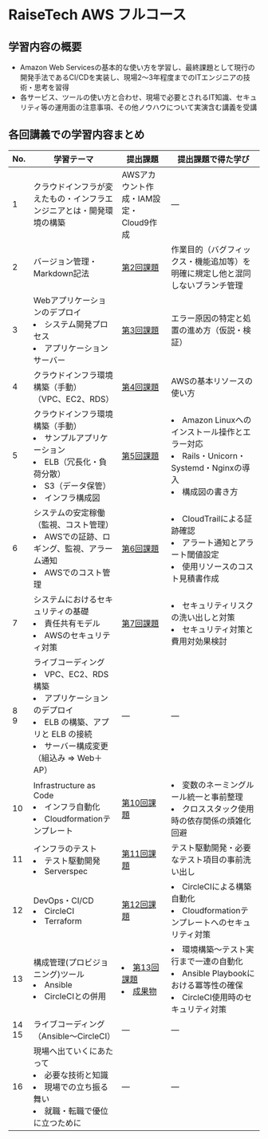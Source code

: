 # RaiseTech AWS フルコース

## 学習内容の概要
- Amazon Web Servicesの基本的な使い方を学習し、最終課題として現行の開発手法であるCI/CDを実装し、現場2～3年程度までのITエンジニアの技術・思考を習得  
- 各サービス、ツールの使い方と合わせ、現場で必要とされるIT知識、セキュリティ等の運用面の注意事項、その他ノウハウについて実演含む講義を受講  

## 各回講義での学習内容まとめ

|No.| 学習テーマ|提出課題|提出課題で得た学び|  
|---|---|---|--  
|1|クラウドインフラが変えたもの・インフラエンジニアとは・開発環境の構築|AWSアカウント作成・IAM設定・Cloud9作成|―|  
|2|バージョン管理・Markdown記法|[第2回課題](./lecture02.md)|作業目的（バグフィックス・機能追加等）を明確に規定し他と混同しないブランチ管理|  
|3|Webアプリケーションのデプロイ<li>システム開発プロセス</li><li>アプリケーションサーバー</li>|[第3回課題](./lecture03.md)|エラー原因の特定と処置の進め方（仮説・検証）|  
|4|クラウドインフラ環境構築（手動）<br>（VPC、EC2、RDS） |[第4回課題](./lecture04.md)|AWSの基本リソースの使い方|  
|5|クラウドインフラ環境構築（手動）<li>サンプルアプリケーション</li><li>ELB（冗長化・負荷分散）</li><li>S3（データ保管）</li><li>インフラ構成図</li>|[第5回課題](./lecture05.md)|<li>Amazon Linuxへのインストール操作とエラー対応</li><li>Rails・Unicorn・Systemd・Nginxの導入</li><li>構成図の書き方</li>|  
|6|システムの安定稼働（監視、コスト管理）<li>AWSでの証跡、ロギング、監視、アラーム通知</li><li>AWSでのコスト管理</li> | [第6回課題](./lecture06.md)|<li>CloudTrailによる証跡確認</li><li>アラート通知とアラート閾値設定</li><li>使用リソースのコスト見積書作成</li>|  
|7|システムにおけるセキュリティの基礎<li>責任共有モデル</li><li>AWSのセキュリティ対策</li> | [第7回課題](./lecture07.md)|<li>セキュリティリスクの洗い出しと対策</li><li>セキュリティ対策と費用対効果検討</li>|  
|8<br>9|ライブコーディング<li>VPC、EC2、RDS 構築</li><li>アプリケーションのデプロイ</li><li>ELB の構築、アプリと ELB の接続</li><li>サーバー構成変更（組込み ⇒ Web＋AP）</li> |―|―|  
|10|Infrastructure as Code<li>インフラ自動化</li><li>Cloudformationテンプレート</li> |[第10回課題](./lecture10.md)|<li>変数のネーミングルール統一と事前整理</li><li>クロススタック使用時の依存関係の煩雑化回避</li>|  
|11|インフラのテスト<li>テスト駆動開発</li><li>Serverspec</li>|[第11回課題](./lecture11.md)|テスト駆動開発・必要なテスト項目の事前洗い出し|  
|12|DevOps・CI/CD<li>CircleCI</li><li>Terraform</li>|[第12回課題](./lecture12.md)|<li>CircleCIによる構築自動化</li><li>Cloudformationテンプレートへのセキュリティ対策</li>|  
|13|構成管理(プロビジョニング)ツール<li>Ansible</li><li>CircleCIとの併用</li> |<li>[第13回課題](./lecture13.md)</li><li>[成果物](https://github.com/SUZUKI-Takayuki-0404/Lecture13-CI)</li>|<li>環境構築～テスト実行まで一連の自動化</li><li>Ansible Playbookにおける冪等性の確保</li><li>CircleCI使用時のセキュリティ対策</li>|  
|14<br>15|ライブコーディング（Ansible～CircleCI）|―|―|  
|16|現場へ出ていくにあたって<li>必要な技術と知識</li><li>現場での立ち振る舞い</li><li>就職・転職で優位に立つために</li>|―|―|  
